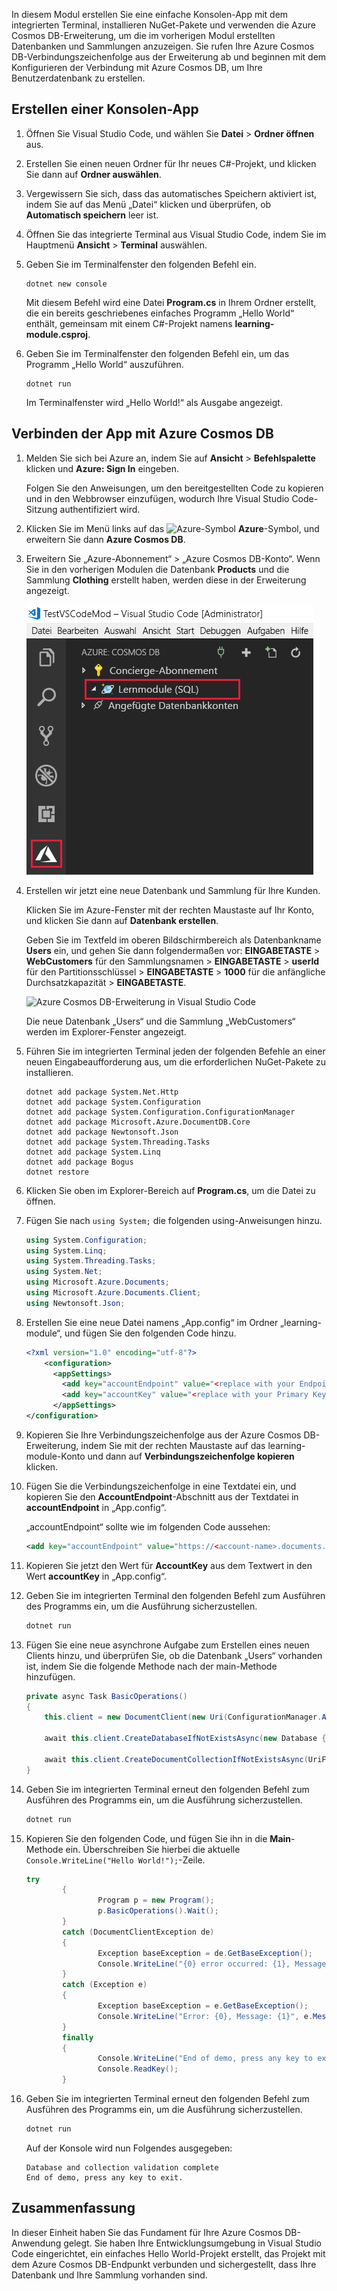 In diesem Modul erstellen Sie eine einfache Konsolen-App mit dem integrierten Terminal, installieren NuGet-Pakete und verwenden die Azure Cosmos DB-Erweiterung, um die im vorherigen Modul erstellten Datenbanken und Sammlungen anzuzeigen. Sie rufen Ihre Azure Cosmos DB-Verbindungszeichenfolge aus der Erweiterung ab und beginnen mit dem Konfigurieren der Verbindung mit Azure Cosmos DB, um Ihre Benutzerdatenbank zu erstellen.

## <a name="create-a-console-app"></a>Erstellen einer Konsolen-App

1. Öffnen Sie Visual Studio Code, und wählen Sie **Datei** > **Ordner öffnen** aus.

1. Erstellen Sie einen neuen Ordner für Ihr neues C#-Projekt, und klicken Sie dann auf **Ordner auswählen**.

1. Vergewissern Sie sich, dass das automatisches Speichern aktiviert ist, indem Sie auf das Menü „Datei“ klicken und überprüfen, ob **Automatisch speichern** leer ist.

1. Öffnen Sie das integrierte Terminal aus Visual Studio Code, indem Sie im Hauptmenü **Ansicht** > **Terminal** auswählen.

1. Geben Sie im Terminalfenster den folgenden Befehl ein.

    ```
    dotnet new console
    ```

    Mit diesem Befehl wird eine Datei **Program.cs** in Ihrem Ordner erstellt, die ein bereits geschriebenes einfaches Programm „Hello World“ enthält, gemeinsam mit einem C#-Projekt namens **learning-module.csproj**.

1. Geben Sie im Terminalfenster den folgenden Befehl ein, um das Programm „Hello World“ auszuführen. 

    ```
    dotnet run
    ```

    Im Terminalfenster wird „Hello World!“ als Ausgabe angezeigt.

## <a name="connect-the-app-to-azure-cosmos-db"></a>Verbinden der App mit Azure Cosmos DB

1. Melden Sie sich bei Azure an, indem Sie auf **Ansicht** > **Befehlspalette** klicken und **Azure: Sign In** eingeben.

    Folgen Sie den Anweisungen, um den bereitgestellten Code zu kopieren und in den Webbrowser einzufügen, wodurch Ihre Visual Studio Code-Sitzung authentifiziert wird.

1. Klicken Sie im Menü links auf das ![Azure-Symbol](../media/2-setup/visual-studio-code-explorer-icon.png) **Azure**-Symbol, und erweitern Sie dann **Azure Cosmos DB**.

1. Erweitern Sie „Azure-Abonnement“ > „Azure Cosmos DB-Konto“. Wenn Sie in den vorherigen Modulen die Datenbank **Products** und die Sammlung **Clothing** erstellt haben, werden diese in der Erweiterung angezeigt.

   ![Azure Cosmos DB-Erweiterung in Visual Studio Code](../media/2-setup/azure-cosmos-db-vs-code-extension.png) 

1. Erstellen wir jetzt eine neue Datenbank und Sammlung für Ihre Kunden.

    Klicken Sie im Azure-Fenster mit der rechten Maustaste auf Ihr Konto, und klicken Sie dann auf **Datenbank erstellen**.
    
    Geben Sie im Textfeld im oberen Bildschirmbereich als Datenbankname **Users** ein, und gehen Sie dann folgendermaßen vor: **EINGABETASTE** > **WebCustomers** für den Sammlungsnamen > **EINGABETASTE** > **userId** für den Partitionsschlüssel > **EINGABETASTE** > **1000** für die anfängliche Durchsatzkapazität > **EINGABETASTE**.

    ![Azure Cosmos DB-Erweiterung in Visual Studio Code](../media/2-setup/vs-code-azure-cosmos-db-extension.gif) 

    Die neue Datenbank „Users“ und die Sammlung „WebCustomers“ werden im Explorer-Fenster angezeigt.

1. Führen Sie im integrierten Terminal jeden der folgenden Befehle an einer neuen Eingabeaufforderung aus, um die erforderlichen NuGet-Pakete zu installieren.

    ```
    dotnet add package System.Net.Http
    dotnet add package System.Configuration
    dotnet add package System.Configuration.ConfigurationManager
    dotnet add package Microsoft.Azure.DocumentDB.Core
    dotnet add package Newtonsoft.Json
    dotnet add package System.Threading.Tasks
    dotnet add package System.Linq
    dotnet add package Bogus
    dotnet restore
    ```

1. Klicken Sie oben im Explorer-Bereich auf **Program.cs**, um die Datei zu öffnen.

1. Fügen Sie nach `using System;` die folgenden using-Anweisungen hinzu.

    ```csharp
    using System.Configuration;
    using System.Linq;
    using System.Threading.Tasks;
    using System.Net;
    using Microsoft.Azure.Documents;
    using Microsoft.Azure.Documents.Client;
    using Newtonsoft.Json;
    ```

1. Erstellen Sie eine neue Datei namens „App.config“ im Ordner „learning-module“, und fügen Sie den folgenden Code hinzu.
  
    ```xml
    <?xml version="1.0" encoding="utf-8"?>
        <configuration>
          <appSettings>
            <add key="accountEndpoint" value="<replace with your Endpoint URL>" />
            <add key="accountKey" value="<replace with your Primary Key>" />
          </appSettings>
    </configuration>
    ```

1. Kopieren Sie Ihre Verbindungszeichenfolge aus der Azure Cosmos DB-Erweiterung, indem Sie mit der rechten Maustaste auf das learning-module-Konto und dann auf **Verbindungszeichenfolge kopieren** klicken.

1. Fügen Sie die Verbindungszeichenfolge in eine Textdatei ein, und kopieren Sie den **AccountEndpoint**-Abschnitt aus der Textdatei in **accountEndpoint** in „App.config“.

    „accountEndpoint“ sollte wie im folgenden Code aussehen:

    ```xml
    <add key="accountEndpoint" value="https://<account-name>.documents.azure.com:443/" />
    ```

1. Kopieren Sie jetzt den Wert für **AccountKey** aus dem Textwert in den Wert **accountKey** in „App.config“.

1. Geben Sie im integrierten Terminal den folgenden Befehl zum Ausführen des Programms ein, um die Ausführung sicherzustellen.

    ```csharp
    dotnet run
    ```

1. Fügen Sie eine neue asynchrone Aufgabe zum Erstellen eines neuen Clients hinzu, und überprüfen Sie, ob die Datenbank „Users“ vorhanden ist, indem Sie die folgende Methode nach der main-Methode hinzufügen.
    
    ```csharp
    private async Task BasicOperations()
    {
        this.client = new DocumentClient(new Uri(ConfigurationManager.AppSettings["endpointUrl"]), ConfigurationManager.AppSettings["primaryKey"]);

        await this.client.CreateDatabaseIfNotExistsAsync(new Database { Id = "Users" });

        await this.client.CreateDocumentCollectionIfNotExistsAsync(UriFactory.CreateDatabaseUri("Users"), new DocumentCollection { Id = "WebCustomers" });
    }
    ```

1. Geben Sie im integrierten Terminal erneut den folgenden Befehl zum Ausführen des Programms ein, um die Ausführung sicherzustellen.

    ```csharp
    dotnet run
    ```

1. Kopieren Sie den folgenden Code, und fügen Sie ihn in die **Main**-Methode ein. Überschreiben Sie hierbei die aktuelle `Console.WriteLine("Hello World!");`-Zeile.

    ```csharp
    try
            {
                    Program p = new Program();
                    p.BasicOperations().Wait();
            }
            catch (DocumentClientException de)
            {
                    Exception baseException = de.GetBaseException();
                    Console.WriteLine("{0} error occurred: {1}, Message: {2}", de.StatusCode, de.Message, baseException.Message);
            }
            catch (Exception e)
            {
                    Exception baseException = e.GetBaseException();
                    Console.WriteLine("Error: {0}, Message: {1}", e.Message, baseException.Message);
            }
            finally
            {
                    Console.WriteLine("End of demo, press any key to exit.");
                    Console.ReadKey();
            }
    ```

1. Geben Sie im integrierten Terminal erneut den folgenden Befehl zum Ausführen des Programms ein, um die Ausführung sicherzustellen.

    ```csharp
    dotnet run
    ```

    Auf der Konsole wird nun Folgendes ausgegeben:
    
    ```
    Database and collection validation complete
    End of demo, press any key to exit.
    ```

## <a name="summary"></a>Zusammenfassung

In dieser Einheit haben Sie das Fundament für Ihre Azure Cosmos DB-Anwendung gelegt. Sie haben Ihre Entwicklungsumgebung in Visual Studio Code eingerichtet, ein einfaches Hello World-Projekt erstellt, das Projekt mit dem Azure Cosmos DB-Endpunkt verbunden und sichergestellt, dass Ihre Datenbank und Ihre Sammlung vorhanden sind.